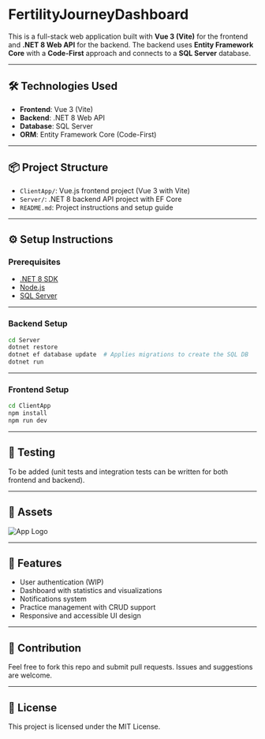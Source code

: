 
# FertilityJourneyDashboard

This is a full-stack web application built with **Vue 3 (Vite)** for the frontend and **.NET 8 Web API** for the backend. The backend uses **Entity Framework Core** with a **Code-First** approach and connects to a **SQL Server** database.

---

## 🛠 Technologies Used

- **Frontend**: Vue 3 (Vite)
- **Backend**: .NET 8 Web API
- **Database**: SQL Server
- **ORM**: Entity Framework Core (Code-First)

---

## 📦 Project Structure

- `ClientApp/`: Vue.js frontend project (Vue 3 with Vite)
- `Server/`: .NET 8 backend API project with EF Core
- `README.md`: Project instructions and setup guide

---

## ⚙️ Setup Instructions

### Prerequisites

- [.NET 8 SDK](https://dotnet.microsoft.com/download)
- [Node.js](https://nodejs.org/)
- [SQL Server](https://www.microsoft.com/en-us/sql-server/sql-server-downloads)

---

### Backend Setup

```bash
cd Server
dotnet restore
dotnet ef database update  # Applies migrations to create the SQL DB
dotnet run
```

---

### Frontend Setup

```bash
cd ClientApp
npm install
npm run dev
```

---

## 🧪 Testing

To be added (unit tests and integration tests can be written for both frontend and backend).

---

## 📁 Assets

![App Logo](src/assets/logo.png)

---

## 📌 Features

- User authentication (WIP)
- Dashboard with statistics and visualizations
- Notifications system
- Practice management with CRUD support
- Responsive and accessible UI design

---

## 🙌 Contribution

Feel free to fork this repo and submit pull requests. Issues and suggestions are welcome.

---

## 📃 License

This project is licensed under the MIT License.
